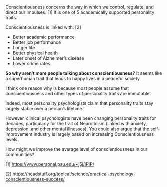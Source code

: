 Conscientiousness concerns the way in which we control, regulate, and direct our impulses. [1] It is one of 5 academically supported personality traits.

Conscientiousness is linked with: [2]

-   Better academic performance
-   Better job performance
-   Longer life
-   Better physical health
-   Later onset of Alzheimer’s disease
-   Lower crime rates

**So why aren’t more people talking about conscientiousness?** It seems like a superhuman trait that leads to happy lives in a peaceful society.

I think one reason why is because most people assume that conscientiousness and other types of personality traits are immutable.

Indeed, most personality psychologists claim that personality traits stay largely stable over a person’s lifetime.

However, clinical psychologists have been changing personality traits for decades, particularly for the trait of Neuroticism (linked with anxiety, depression, and other mental illnesses). You could also argue that the self-improvement industry is largely based on increasing Conscientiousness levels.

How might we improve the average level of conscientiousness in our communities?

[1] https://www.personal.psu.edu/~j5j/IPIP/

[2] https://headstuff.org/topical/science/practical-psychology-conscientiousness-success/